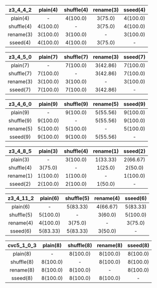 |z3_4_4_2|plain(4)|shuffle(4)|rename(3)|sseed(4)|
|:---------:|:---------:|:---------:|:---------:|:---------:|
|plain(4)|-|4(100.0)|3(75.0)|4(100.0)|
|shuffle(4)|4(100.0)|-|3(75.0)|4(100.0)|
|rename(3)|3(100.0)|3(100.0)|-|3(100.0)|
|sseed(4)|4(100.0)|4(100.0)|3(75.0)|-|

|z3_4_5_0|plain(7)|shuffle(7)|rename(3)|sseed(7)|
|:---------:|:---------:|:---------:|:---------:|:---------:|
|plain(7)|-|7(100.0)|3(42.86)|7(100.0)|
|shuffle(7)|7(100.0)|-|3(42.86)|7(100.0)|
|rename(3)|3(100.0)|3(100.0)|-|3(100.0)|
|sseed(7)|7(100.0)|7(100.0)|3(42.86)|-|

|z3_4_6_0|plain(9)|shuffle(9)|rename(5)|sseed(9)|
|:---------:|:---------:|:---------:|:---------:|:---------:|
|plain(9)|-|9(100.0)|5(55.56)|9(100.0)|
|shuffle(9)|9(100.0)|-|5(55.56)|9(100.0)|
|rename(5)|5(100.0)|5(100.0)|-|5(100.0)|
|sseed(9)|9(100.0)|9(100.0)|5(55.56)|-|

|z3_4_8_5|plain(3)|shuffle(4)|rename(1)|sseed(2)|
|:---------:|:---------:|:---------:|:---------:|:---------:|
|plain(3)|-|3(100.0)|1(33.33)|2(66.67)|
|shuffle(4)|3(75.0)|-|1(25.0)|2(50.0)|
|rename(1)|1(100.0)|1(100.0)|-|1(100.0)|
|sseed(2)|2(100.0)|2(100.0)|1(50.0)|-|

|z3_4_11_2|plain(6)|shuffle(5)|rename(4)|sseed(6)|
|:---------:|:---------:|:---------:|:---------:|:---------:|
|plain(6)|-|5(83.33)|4(66.67)|5(83.33)|
|shuffle(5)|5(100.0)|-|3(60.0)|5(100.0)|
|rename(4)|4(100.0)|3(75.0)|-|3(75.0)|
|sseed(6)|5(83.33)|5(83.33)|3(50.0)|-|

|cvc5_1_0_3|plain(8)|shuffle(8)|rename(8)|sseed(8)|
|:---------:|:---------:|:---------:|:---------:|:---------:|
|plain(8)|-|8(100.0)|8(100.0)|8(100.0)|
|shuffle(8)|8(100.0)|-|8(100.0)|8(100.0)|
|rename(8)|8(100.0)|8(100.0)|-|8(100.0)|
|sseed(8)|8(100.0)|8(100.0)|8(100.0)|-|

